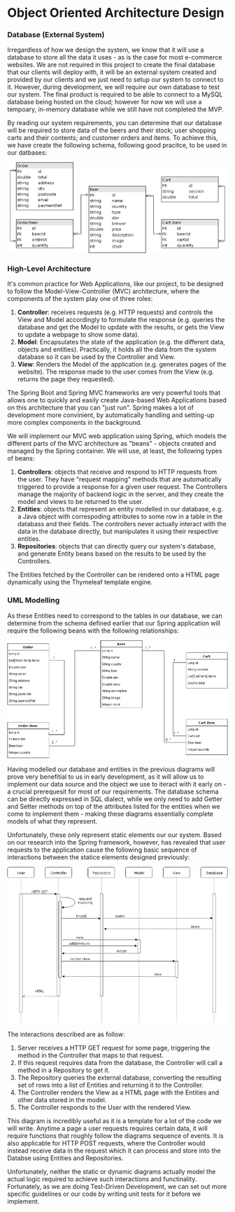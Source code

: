 # Object Oriented Architecture Design

### Database (External System)

Irregardless of how we design the system, we know that it will use a database to store all the data it uses - as is the case for most e-commerce websites. We are not required in this project to create the final database that our clients will deploy with, it will be an external system created and provided by our clients and we just need to setup our system to connect to it. However, during development, we will require our own database to test our system. The final product is required to be able to connect to a MySQL database being hosted on the cloud; however for now we will use a tempoary, in-memory database while we still have not completed the MVP.

By reading our system requirements, you can determine that our database will be required to store data of the beers and their stock; user shopping carts and their contents; and customer orders and items. To achieve this, we have create the following schema, following good pracitce, to be used in our datbases:

![alt text](https://github.com/bstelea/spe_project/blob/bogdanRefact/portfolio/image/db_schema.png "Database Schema Diagram")

### High-Level Architecture

It's common practice for Web Applications, like our project, to be designed to follow the Model-View-Controller (MVC) architecture, where the components of the system play one of three roles:
1. **Controller**: receives requests (e.g. HTTP requests) and controls the View and Model accordingly to formulate the response (e.g. queries the database and get the Model to update with the results, or gets the View to update a webpage to show some data).
1. **Model**: Encapsulates the state of the application (e.g. the different data, objects and entities). Practically, it holds all the data from the system database so it can be used by the Controller and View.
1. **View**: Renders the Model of the application (e.g. generates pages of the website). The response made to the user comes from the View (e.g. returns the page they requested).

The Spring Boot and Spring MVC frameworks are very powerful tools that allows one to quickly and easily create Java-based Web Applications based on this architecture that you can "just run". Spring makes a lot of development more convinient, by automatically handling and setting-up more complex components in the background.

We will implement our MVC web application using Spring, which models the different parts of the MVC architecture as "beans" - objects created and managed by the Spring container. We will use, at least, the following types of beans:
1. **Controllers**: objects that receive and respond to HTTP requests from the user. They have "request mapping" methods that are automatically triggered to provide a response for a given user request. The Controllers manage the majority of backend logic in the server, and they create the model and views to be returned to the user.
1. **Entities**: objects that represent an entity modelled in our database, e.g. a Java object with correspoding attributes to some row in a table in the databass and their fields. The controllers never actually interact with the data in the database directly, but manipulates it using their respective entities.
1. **Repositories**: objects that can directly query our system's database, and generate Entity beans based on the results to be used by the Controllers.

The Entities fetched by the Controller can be rendered onto a HTML page dynamically using the Thymeleaf template engine.

### UML Modelling

As these Entities need to correspond to the tables in our database, we can determine from the schema defined earlier that our Spring application will require the following beans with the following relationships:

![alt text](https://github.com/bstelea/spe_project/blob/bogdanRefact/portfolio/image/entity_uml.png "Static UML Diagram")

Having modelled our database and entities in the previous diagrams will prove very benefitial to us in early development, as it will allow us to implement our data source and the object we use to iteract with it early on - a crucial prerequesit for most of our requirements. The database schema can be directly expressed in SQL dialect, while we only need to add Getter and Setter methods on top of the attributes listed for the entities when we come to implement them - making these diagrams essentially complete models of what they represent.

Unfortunately, these only represent static elements our our system. Based on our research into the Spring framework, however, has revealed that user requests to the application cause the following basic sequence of interactions between the statice elements designed previously:

![alt text](https://github.com/bstelea/spe_project/blob/bogdanRefact/portfolio/image/sequence_diagram.png "Dynamic UML Diagram")

The interactions described are as follow:
1. Server receives a HTTP GET request for some page, triggering the method in the Controller that maps to that request.
1. If this request requires data from the database, the Controller will call a method in a Repository to get it.
1. The Repository queries the external database, converting the resulting set of rows into a list of Entities and returning it to the Controller.
1. The Controller renders the View as a HTML page with the Entities and other data stored in the model.
1. The Controller responds to the User with the rendered View.

This diagram is incredibly useful as it is a template for a lot of the code we will write. Anytime a page a user requests requires certain data, it will require functions that roughly follow the diagrams sequence of events. It is also applicable for HTTP POST requests, where the Controller would instead receive data in the request which it can process and store into the Databse using Entities and Repositories.

Unfortunately, neither the static or dynamic diagrams actually model the actual logic required to achieve such interactions and functinality. Fortunately, as we are doing Test-Driven Development, we can set out more specific guidelines or our code by writing unit tests for it before we implement.


